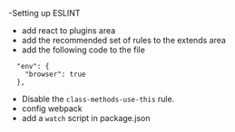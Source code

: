 -Setting up ESLINT
  - add react to plugins area
  - add the recommended set of rules to the extends area
  - add the following code to the file
```
  "env": {
    "browser": true
  },
```
- Disable  the `class-methods-use-this` rule.
- config webpack
- add a `watch` script in package.json
